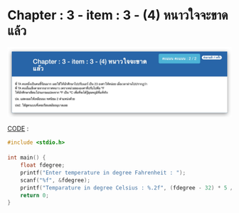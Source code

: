 # Chapter : 3 - item : 3 - (4) หนาวใจจะขาดแล้ว

![img](./assets/3.jpg)

[CODE][file] :
```c
#include <stdio.h>

int main() {
    float fdegree;
    printf("Enter temperature in degree Fahrenheit : ");
    scanf("%f", &fdegree);
    printf("Temparature in degree Celsius : %.2f", (fdegree - 32) * 5 / 9);
    return 0;
}
```

[file]: ./src/03.c
